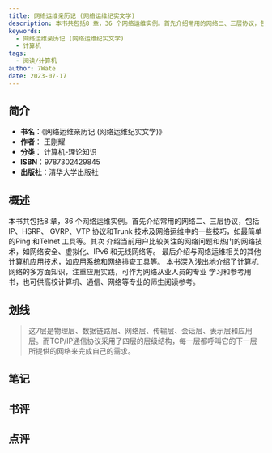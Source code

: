 ```yaml
---
title: 网络运维亲历记 (网络运维纪实文学)
description: 本书共包括8 章，36 个网络运维实例。首先介绍常用的网络二、三层协议，包括IP、HSRP、 GVRP、VTP 协议和Trunk 技术及网络运维中的一些技巧，如最简单的Ping 和Telnet 工具等。其次 介绍当前用户比较关注的网络问题和热门的网络技术，
keywords:
  - 网络运维亲历记 (网络运维纪实文学)
  - 计算机
tags:
  - 阅读/计算机
author: 7Wate
date: 2023-07-17
---
```


## 简介

- **书名**：《网络运维亲历记 (网络运维纪实文学)》
- **作者**： 王刚耀
- **分类**： 计算机-理论知识
- **ISBN**：9787302429845
- **出版社**：清华大学出版社

## 概述

本书共包括8 章，36 个网络运维实例。首先介绍常用的网络二、三层协议，包括IP、HSRP、 GVRP、VTP 协议和Trunk 技术及网络运维中的一些技巧，如最简单的Ping 和Telnet 工具等。其次 介绍当前用户比较关注的网络问题和热门的网络技术，如网络安全、虚拟化、IPv6 和无线网络等。 最后介绍与网络运维相关的其他计算机应用技术，如应用系统和网络排查工具等。 本书深入浅出地介绍了计算机网络的多方面知识，注重应用实践，可作为网络从业人员的专业 学习和参考用书，也可供高校计算机、通信、网络等专业的师生阅读参考。

## 划线 
 

> 这7层是物理层、数据链路层、网络层、传输层、会话层、表示层和应用层。而TCP/IP通信协议采用了四层的层级结构，每一层都呼叫它的下一层所提供的网络来完成自己的需求。

## 笔记


## 书评


## 点评
